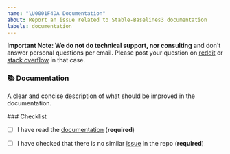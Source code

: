```yaml
---
name: "\U0001F4DA Documentation"
about: Report an issue related to Stable-Baselines3 documentation
labels: documentation
---
```


**Important Note: We do not do technical support, nor consulting** and don't answer personal questions per email.
Please post your question on [reddit](https://www.reddit.com/r/reinforcementlearning/) or [stack overflow](https://stackoverflow.com/) in that case.

### 📚 Documentation

A clear and concise description of what should be improved in the documentation.

### Checklist

- [ ] I have read the [documentation](https://stable-baselines3.readthedocs.io/en/master/) (**required**)
- [ ] I have checked that there is no similar [issue](https://github.com/DLR-RM/stable-baselines3/issues) in the repo (**required**)



<!--- This Template is an edited version of the one from https://github.com/pytorch/pytorch -->
